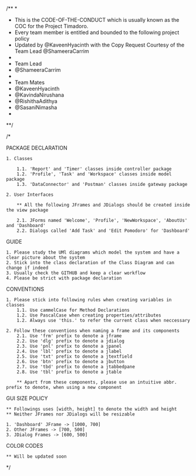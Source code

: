 /**
 * 
 * This is the CODE-OF-THE-CONDUCT which is usually known as the COC for the Project Timadoro.
 * Every team member is entitled and bounded to the following project policy
 * Updated by @KaveenHyacinth with the Copy Request Courtesy of the Team Lead @ShameeraCarrim
 * 
 * Team Lead
 *  @ShameeraCarrim
 * 
 * Team Mates
 *  @KaveenHyacinth
 *  @KavindaNirushana
 *  @RishithaAdithya
 *  @SasaniNimasha
 * 
**/
 
/*

PACKAGE DECLARATION

    1. Classes

        1.1. 'Report' and 'Timer' classes inside controller package
        1.2. 'Profile', 'Task' and 'Workspace' classes inside model package
        1.3. 'DataConnector' and 'Postman' classes inside gateway package

    2. User Interfaces

        ** All the following JFrames and JDialogs should be created inside the view package

        2.1. JForms named 'Welcome', 'Profile', 'NewWorkspace', 'AboutUs' and 'Dashboard'
        2.2. Dialogs called 'Add Task' and 'Edit Pomodoro' for 'Dashboard'


GUIDE

    1. Please study the UMl diagrams which model the system and have a clear picture about the system
    2. Stick into the class declaration of the Class Diagram and can change if indeed
    3. Usually check the GITHUB and keep a clear workflow
    4. Please be strict with package declaration

CONVENTIONS

    1. Please stick into following rules when creating variables in classes
        1.1. Use cammelCase for Method Declarations
        1.2. Use PascalCase when creating properties/attributes
        1.2. Always use 'this.' to refer the current class when neccessary

    2. Follow these conventions when naming a frame and its components
        2.1. Use 'frm' prefix to denote a jframe
        2.2. Use 'dlg' prefix to denote a jdialog
        2.3. Use 'pnl' prefix to denote a jpanel
        2.4. Use 'lbl' prefix to denote a jlabel
        2.5. Use 'txt' prefix to denote a jtextfield
        2.6. Use 'btn' prefix to denote a jbutton
        2.7. Use 'tbd' prefix to denote a jtabbedpane
        2.8. Use 'tbl' prefix to denote a jtable

        ** Apart from these components, please use an intuitive abbr. prefix to denote, when using a new component


GUI SIZE POLICY

    ** Followings uses [width, height] to denote the width and height
    ** Neither JFrames nor JDialogs will be resizable

    1. 'Dashboard' JFrame -> [1000, 700]
    2. Other JFrames -> [700, 500]
    3. JDialog Frames -> [600, 500]

COLOR CODES

    ** Will be updated soon

*/